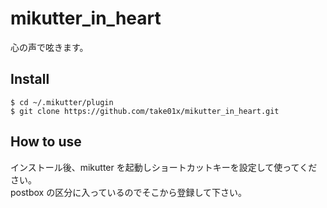 mikutter_in_heart
=================
心の声で呟きます。

Install
-------
    $ cd ~/.mikutter/plugin
    $ git clone https://github.com/take01x/mikutter_in_heart.git

How to use
----------
インストール後、mikutter を起動しショートカットキーを設定して使ってください。  
postbox の区分に入っているのでそこから登録して下さい。

